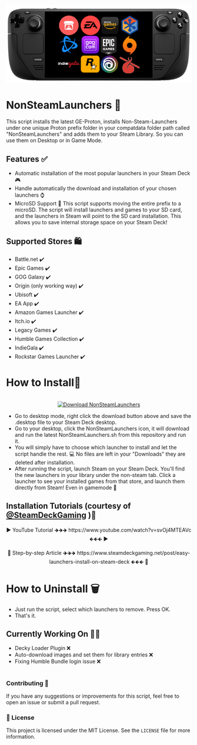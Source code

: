 <p align="center">
  <img src="logo.png">
</p>

# NonSteamLaunchers 🚀

This script installs the latest GE-Proton, installs Non-Steam-Launchers under one unique Proton prefix folder in your compatdata folder path called "NonSteamLaunchers" and adds them to your Steam Library. 
So you can use them on Desktop or in Game Mode.

## Features  ✅
- Automatic installation of the most popular launchers in your Steam Deck 🎮
- Handle automatically the download and installation of your chosen launchers ⌚
- MicroSD Support 💾 This script supports moving the entire prefix to a microSD. The script will install launchers and games to your SD card, and the launchers in Steam will point to the SD card installation. This allows you to save internal storage space on your Steam Deck!

## Supported Stores 🛍
- Battle.net ✔️
- Epic Games ✔️
- GOG Galaxy ✔️
- Origin (only working way) ✔️
- Ubisoft ✔️
- EA App ✔️
- Amazon Games Launcher ✔️
- Itch.io ✔️
- Legacy Games ✔️
- Humble Games Collection ✔️
- IndieGala ✔️
- Rockstar Games Launcher ✔️


# How to Install🔧
<p align="center">
  <a name="download button" href="https://github.com/cchrkk/NSLOSD-DL/releases/download/DlLinkFix/NonSteamLaunchers.desktop"><img src="https://user-images.githubusercontent.com/98482469/242361563-33f31d3d-9a69-4fca-a928-207a5d17a98f.png"  alt="Download NonSteamLaunchers" width="350px" style="padding-top: 15px;"></a>
</p>
<!--- Thanks https://github.com/Heus-Sueh -->

+ Go to desktop mode, right click the download button above and save the .desktop file to your Steam Deck desktop. 
+ Go to your desktop, click the NonSteamLaunchers icon, it will download and run the latest NonSteamLaunchers.sh from this repository and run it.
+ You will simply have to choose which launcher to install and let the script handle the rest. 💻 No files are left in your "Downloads" they are deleted after installation.
+ After running the script, launch Steam on your Steam Deck. You'll find the new launchers in your library under the non-steam tab. Click a launcher to see your installed games from that store, and launch them directly from Steam! Even in gamemode 🥳

## Installation Tutorials (courtesy of [@SteamDeckGaming](https://www.youtube.com/@SteamDeckGaming) )📖
<p align="center">
▶️ YouTube Tutorial 🡺🡺🡺 https://www.youtube.com/watch?v=svOj4MTEAVc 🡸🡸🡸 ▶️
</p>
<p align="center">
📖 Step-by-step Article 🡺🡺🡺 https://www.steamdeckgaming.net/post/easy-launchers-install-on-steam-deck 🡸🡸🡸 📖
</p>

# How to Uninstall 🗑
+ Just run the script, select which launchers to remove. Press OK.
+ That's it.

## Currently Working On 👷‍♂️

- Decky Loader Plugin ❌ 
- Auto-download images and set them for library entries ❌ 
- Fixing Humble Bundle login issue ❌ 

#

### Contributing 🤝

If you have any suggestions or improvements for this script, feel free to open an issue or submit a pull request.

### 📝 License

This project is licensed under the MIT License. See the `LICENSE` file for more information.
